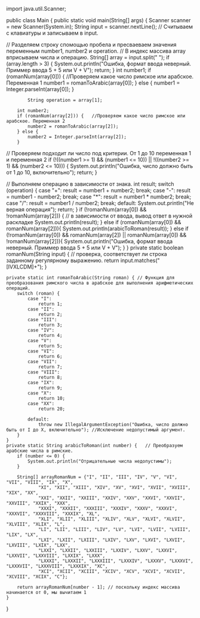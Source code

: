 import java.util.Scanner;

public class Main {
    public static void main(String[] args) {
        Scanner scanner = new Scanner(System.in);
        String input = scanner.nextLine(); // Считываем с клавиатуры и записываем в input.

// Разделяем строку спомощью пробела и пресваеваем значения переменным number1, number2 и operation.
// В индекс массива array вприсываем числа и операцию.
        String[] array = input.split(" ");
        if (array.length > 3) {
            System.out.println("Ошибка, формат ввода неверный. Приммер ввода 5 + 5 или V + V");
            return;
        }
        int number1;
        if (romanNum(array[0])) {    //Проверяем какое число римское или арабское. Переменная 1
            number1 = romanToArabic(array[0]);
        } else {
            number1 = Integer.parseInt(array[0]);
        }

            String operation = array[1];

        int number2;
        if (romanNum(array[2])) {   //Проверяем какое число римское или арабское. Переменная 2
            number2 = romanToArabic(array[2]);
        } else {
            number2 = Integer.parseInt(array[2]);
        }

// Проверяем подходит ли число под критерии. От 1 до 10 переменная 1 и переменная 2
        if (!((number1 >= 1) && (number1 <= 10)) || !((number2 >= 1) && (number2 <= 10))) {
            System.out.println("Ошибка, число должно быть от 1 до 10, включительно");
            return;
        }

// Выполняем операцию в зависимости от знака.
        int result;
        switch (operation) {
            case "+":
                result = number1 + number2;
                break;
            case "-":
                result = number1 - number2;
                break;
            case "*":
                result = number1 * number2;
                break;
            case "/":
                result = number1 / number2;
                break;
            default:
                System.out.println("Не верная операция");
                return;
        }
        if (!romanNum(array[0]) && !romanNum(array[2])) { // в зависимости от ввода, вывод ответ в нужной раскладке
            System.out.println(result);
        }
        else if (romanNum(array[0]) && romanNum(array[2])){
        System.out.println(arabicToRoman(result));
        }
        else if (!romanNum(array[0]) && romanNum(array[2]) || romanNum(array[0]) && !romanNum(array[2])){
            System.out.println("Ошибка, формат ввода неверный. Приммер ввода 5 + 5 или V + V");
        }
    }
    private static boolean romanNum(String input) { // проверка, соответствует ли строка заданному регулярному выражению.
        return input.matches("[IVXLCDM]+");
    }

    private static int romanToArabic(String roman) { // Функция для преобразования римского числа в арабское для выполнения арифметических операций.
        switch (roman) {
            case "I":
                return 1;
            case "II":
                return 2;
            case "III":
                return 3;
            case "IV":
                return 4;
            case "V":
                return 5;
            case "VI":
                return 6;
            case "VII":
                return 7;
            case "VIII":
                return 8;
            case "IX":
                return 9;
            case "X":
                return 10;
            case "XX":
                return 20;

            default:
                throw new IllegalArgumentException("Ошибка, число должно быть от I до X, включительно"); //Исключение недопустимый аргумент.
        }
    }
    private static String arabicToRoman(int number) {   // Преобразуем арабские числа в римские.
        if (number <= 0) {
            System.out.println("Отрицательные числа недопустимы");
        }

        String[] arrayRomanNum = {"I", "II", "III", "IV", "V", "VI", "VII", "VIII", "IX", "X",
                "XI", "XII", "XIII", "XIV", "XV", "XVI", "XVII", "XVIII", "XIX", "XX",
                "XXI", "XXII", "XXIII", "XXIV", "XXV", "XXVI", "XXVII", "XXVIII", "XXIX", "XXX",
                "XXXI", "XXXII", "XXXIII", "XXXIV", "XXXV", "XXXVI", "XXXVII", "XXXVIII", "XXXIX", "XL",
                "XLI", "XLII", "XLIII", "XLIV", "XLV", "XLVI", "XLVII", "XLVIII", "XLIX", "L",
                "LI", "LII", "LIII", "LIV", "LV", "LVI", "LVII", "LVIII", "LIX", "LX",
                "LXI", "LXII", "LXIII", "LXIV", "LXV", "LXVI", "LXVII", "LXVIII", "LXIX", "LXX",
                "LXXI", "LXXII", "LXXIII", "LXXIV", "LXXV", "LXXVI", "LXXVII", "LXXVIII", "LXXIX", "LXXX",
                "LXXXI", "LXXXII", "LXXXIII", "LXXXIV", "LXXXV", "LXXXVI", "LXXXVII", "LXXXVIII", "LXXXIX", "XC",
                "XCI", "XCII", "XCIII", "XCIV", "XCV", "XCVI", "XCVII", "XCVIII", "XCIX", "C"};

        return arrayRomanNum[number - 1]; // поскольку индекс массива начинается от 0, мы вычитаем 1
    }
}

